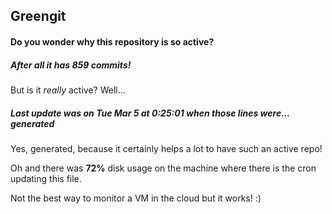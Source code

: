 ## Greengit

#### Do you wonder why this repository is so active?

##### After all it has 859 commits!

But is it *really* active? Well...

##### Last update was on Tue Mar 5 at 0:25:01 when those lines were... generated

Yes, generated, because it certainly helps a lot to have such an active repo!

Oh and there was **72%** disk usage on the machine
where there is the cron updating this file.

Not the best way to monitor a VM in the cloud but it works! :)
